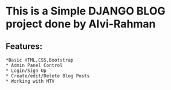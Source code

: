 # This is a Simple DJANGO BLOG project done by Alvi-Rahman

## Features:
	
	*Basic HTML,CSS,Bootstrap
	* Admin Panel Control
	* Login/Sign Up
	* Create/edit/Delete Blog Posts
	* Working with MTV 
